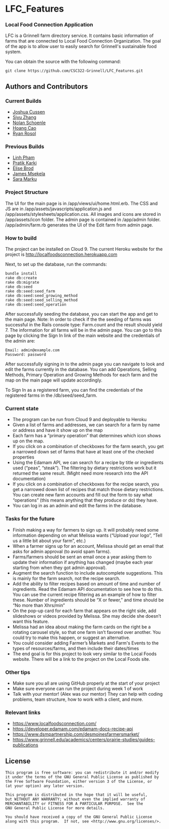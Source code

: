 # LFC_Features
### Local Food Connection Application

LFC is a Grinnell farm directory service. It contains basic information of farms that are connected to Local Food Connection Organization. The goal of the app is to allow user to easily search for Grinnell's sustainable food system.

You can obtain the source with the following command:
```shell
git clone https://github.com/CSC322-Grinnell/LFC_Features.git
```

## Authors and Contributors

### Current Builds

- [Joshua Cussen](https://github.com/nomadicTree)
- [Siyu Zhang](https://github.com/zhangsiyu1103)
- [Nolan Schoenle]()
- [Hoang Cao]()
- [Ryan Rosol]()


### Previous Builds

- [Linh Pham](https://github.com/linhpha)
- [Pratik Karki](https://github.com/karkipra)
- [Elise Brod](https://github.com/brodelis)
- [James Msekela]()
- [Sara Marku](https://github.com/saramarku)

### Project Structure

The UI for the main page is in /app/views/ui/home.html.erb. The CSS and JS are in /app/assets/javascripts/application.js and /app/assets/stylesheets/application.css. All images and icons are stored in /app/assets/icon folder. The admin page is contained in /app/admin folder. /app/admin/farm.rb generates the UI of the Edit farm from admin page.

### How to build

The project can be installed on Cloud 9. The current Heroku website for the project is http://localfoodsconnection.herokuapp.com

Next, to set up the database, run the commands:

```
bundle install
rake db:create
rake db:migrate
rake db:seed
rake db:seed:seed_farm
rake db:seed:seed_growing_method
rake db:seed:seed_selling_method
rake db:seed:seed_operation
```

After successfully seeding the database, you can start the app and get to the main page. 
Note: In order to check if the the seeding of farms was successful in the Rails console type: Farm.count and the result should yield 7. The information for all farms will be in the admin page. You can go to this page by clicking the Sign In link of the main website and the credentials of the admin are:
```
Email: admin@example.com
Password: password
```
After successfully signing in to the admin page you can navigate to look and edit the farms currently in the database. You can add Operations, Selling Methods, Primary Operation and Growing Methods for each farm and the map on the main page will update accordingly. 

To Sign In as a registered farm, you can find the credentials of the registered farms in the /db/seed/seed_farm. 


### Current state
- The program can be run from Cloud 9 and deployable to Heroku
- Given a list of farms and addresses, we can search for a farm by name or address and have it show up on the map
- Each farm has a “primary operation” that determines which icon shows up on the map.
- If you click on a combination of checkboxes for the farm search, you get a narrowed down set of farms that have at least one of the checked properties
- Using the Edamam API, we can search for a recipe by title or ingredients used (“peas”, “steak”). The filtering by dietary restrictions work but it returned the same result. (Might need more research into the API documentation)
- If you click on a combination of checkboxes for the recipe search, you get a narrowed down list of recipes that match those dietary restrictions.
You can create new farm accounts and fill out the form to say what “operations” (this means anything that they produce or do) they have.
- You can log in as an admin and edit the farms in the database.

### Tasks for the future

- Finish making a way for farmers to sign up. It will probably need some information depending on what Melissa wants (“Upload your logo”, “Tell us a little bit about your farm”, etc.)
- When a farmer signs up for an account, Melissa should get an email that asks for admin approval (to avoid spam farms).
- Farms/farmers should be sent an email once a year asking them to update their information if anything has changed (maybe each year starting from when they got admin approval).
- Augment the search function to include autocomplete suggestions. This is mainly for the farm search, not the recipe search.
- Add the ability to filter recipes based on amount of time and number of ingredients. Read the Edamam API documentation to see how to do this. You can use the current recipe filtering as an example of how to filter these. Number of ingredients should be “X or fewer,” and time should be “No more than Xhrs/min”
- On the pop-up card for each farm that appears on the right side, add slideshows or videos provided by Melissa. She may decide she doesn’t want this feature.
- Melissa had an idea about making the farm cards on the right be a rotating carousel style, so that one farm isn’t favored over another. You could try to make this happen, or suggest an alternative. 
- You could consider adding Farmer’s Markets and Farm's Events to the types of resources/farms, and then include their dates/times
- The end goal is for this project to look very similar to the Local Foods website. There will be a link to the project on the Local Foods site.

### Other tips
- Make sure you all are using GitHub properly at the start of your project
- Make sure everyone can run the project during week 1 of work
- Talk with your mentor! (Alex was our mentor) They can help with coding problems, team structure, how to work with a client, and more.


### Relevant links

- https://www.localfoodsconnection.com/
- https://developer.edamam.com/edamam-docs-recipe-api
- https://www.dsmpartnership.com/desmoinesfarmersmarket/
- https://www.grinnell.edu/academics/centers/prairie-studies/guides-publications


## License
```
This program is free software: you can redistribute it and/or modify
it under the terms of the GNU General Public License as published by
the Free Software Foundation, either version 3 of the License, or
(at your option) any later version.

This program is distributed in the hope that it will be useful,
but WITHOUT ANY WARRANTY; without even the implied warranty of
MERCHANTABILITY or FITNESS FOR A PARTICULAR PURPOSE.  See the
GNU General Public License for more details.

You should have received a copy of the GNU General Public License
along with this program.  If not, see <http://www.gnu.org/licenses/>.
```
